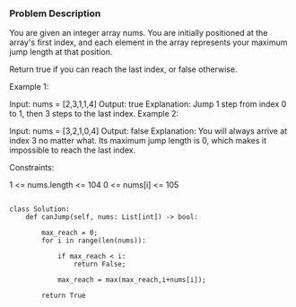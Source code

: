 ### Problem Description 

You are given an integer array nums. You are initially positioned at the array's first index, and each element in the array represents your maximum jump length at that position.

Return true if you can reach the last index, or false otherwise.

 

Example 1:

Input: nums = [2,3,1,1,4]
Output: true
Explanation: Jump 1 step from index 0 to 1, then 3 steps to the last index.
Example 2:

Input: nums = [3,2,1,0,4]
Output: false
Explanation: You will always arrive at index 3 no matter what. Its maximum jump length is 0, which makes it impossible to reach the last index.
 

Constraints:

1 <= nums.length <= 104
0 <= nums[i] <= 105


```

class Solution:
    def canJump(self, nums: List[int]) -> bool:
        
        max_reach = 0;
        for i in range(len(nums)):
            
            if max_reach < i:
                return False;
            
            max_reach = max(max_reach,i+nums[i]);
        
        return True
        
        
```
